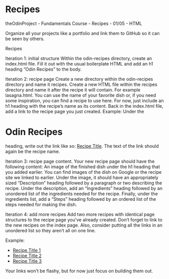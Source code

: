 # Recipes
theOdinProject - Fundamentals Course - Recipes - 01/05 - HTML

Organize all your projects like a portfolio and link them to GitHub so it can be seen by others.

Recipes

Iteration 1: initial structure
  Within the odin-recipes directory, create an index.html file.
  Fill it out with the usual boilerplate HTML and add an h1 heading “Odin Recipes” to the body.

Iteration 2: recipe page
  Create a new directory within the odin-recipes directory and name it recipes.
  Create a new HTML file within the recipes directory and name it after the recipe it will contain. For example lasagna.html. You can use the name of your favorite dish or, if you need some inspiration, you can find a recipe to use here.
  For now, just include an h1 heading with the recipe’s name as its content.
  Back in the index.html file, add a link to the recipe page you just created. Example: Under the <h1>Odin Recipes</h1> heading, write out the link like so: <a href="recipes/recipename.html">Recipe Title</a>. The text of the link should again be the recipe name.

Iteration 3: recipe page content. Your new recipe page should have the following content:
  An image of the finished dish under the h1 heading that you added earlier. You can find images of the dish on Google or the recipe site we linked to earlier.
  Under the image, it should have an appropriately sized “Description” heading followed by a paragraph or two describing the recipe.
  Under the description, add an “Ingredients” heading followed by an unordered list of the ingredients needed for the recipe.
  Finally, under the ingredients list, add a “Steps” heading followed by an ordered list of the steps needed for making the dish.

Iteration 4: add more recipes
  Add two more recipes with identical page structures to the recipe page you’ve already created.
  Don’t forget to link to the new recipes on the index page. Also, consider putting all the links in an unordered list so they aren’t all on one line.

Example:

 <ul>
    <li><a href="recipes/yourrecipe.html">Recipe Title 1</a></li>
    <li><a href="recipes/yourrecipe.html">Recipe Title 2</a></li>
    <li><a href="recipes/yourrecipe.html">Recipe Title 3</a></li>
  </ul>

Your links won’t be flashy, but for now just focus on building them out.


